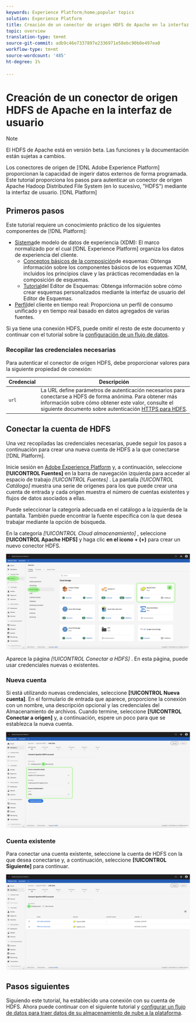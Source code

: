 ```yaml
---
keywords: Experience Platform;home;popular topics
solution: Experience Platform
title: Creación de un conector de origen HDFS de Apache en la interfaz de usuario
topic: overview
translation-type: tm+mt
source-git-commit: adb9c46e7337897e2336971e58ebc90b0e497ea0
workflow-type: tm+mt
source-wordcount: '485'
ht-degree: 1%

---
```



# Creación de un conector de origen HDFS de Apache en la interfaz de usuario

>[!NOTE]
>El HDFS de Apache está en versión beta. Las funciones y la documentación están sujetas a cambios.

Los conectores de origen de [!DNL Adobe Experience Platform] proporcionan la capacidad de ingerir datos externos de forma programada. Este tutorial proporciona los pasos para autenticar un conector de origen Apache Hadoop Distributed File System (en lo sucesivo, &quot;HDFS&quot;) mediante la interfaz de usuario. [!DNL Platform]

## Primeros pasos

Este tutorial requiere un conocimiento práctico de los siguientes componentes de [!DNL Platform]:

- [Sistema](../../../../../xdm/home.md)de modelo de datos de experiencia (XDM): El marco normalizado por el cual [!DNL Experience Platform] organiza los datos de experiencia del cliente.
   - [Conceptos básicos de la composición](../../../../../xdm/schema/composition.md)de esquemas: Obtenga información sobre los componentes básicos de los esquemas XDM, incluidos los principios clave y las prácticas recomendadas en la composición de esquemas.
   - [Tutorial](../../../../../xdm/tutorials/create-schema-ui.md)del Editor de Esquemas: Obtenga información sobre cómo crear esquemas personalizados mediante la interfaz de usuario del Editor de Esquemas.
- [Perfil](../../../../../profile/home.md)del cliente en tiempo real: Proporciona un perfil de consumo unificado y en tiempo real basado en datos agregados de varias fuentes.

Si ya tiene una conexión HDFS, puede omitir el resto de este documento y continuar con el tutorial sobre la [configuración de un flujo de datos](../../dataflow/batch/cloud-storage.md).

### Recopilar las credenciales necesarias

Para autenticar el conector de origen HDFS, debe proporcionar valores para la siguiente propiedad de conexión:

| Credencial | Descripción |
| ---------- | ----------- |
| `url` | La URL define parámetros de autenticación necesarios para conectarse a HDFS de forma anónima. Para obtener más información sobre cómo obtener este valor, consulte el siguiente documento sobre autenticación [HTTPS para HDFS](https://hadoop.apache.org/docs/r1.2.1/HttpAuthentication.html). |

## Conectar la cuenta de HDFS

Una vez recopiladas las credenciales necesarias, puede seguir los pasos a continuación para crear una nueva cuenta de HDFS a la que conectarse [!DNL Platform].

Inicie sesión en [Adobe Experience Platform](https://platform.adobe.com) y, a continuación, seleccione **[!UICONTROL Fuentes]** en la barra de navegación izquierda para acceder al espacio de trabajo *[!UICONTROL Fuentes]* . La pantalla *[!UICONTROL Catálogo]* muestra una serie de orígenes para los que puede crear una cuenta de entrada y cada origen muestra el número de cuentas existentes y flujos de datos asociados a ellas.

Puede seleccionar la categoría adecuada en el catálogo a la izquierda de la pantalla. También puede encontrar la fuente específica con la que desea trabajar mediante la opción de búsqueda.

En la categoría *[!UICONTROL Cloud almacenamiento]* , seleccione **[!UICONTROL Apache HDFS]** y haga clic **en el icono + (+)** para crear un nuevo conector HDFS.

![catálogo](../../../../images/tutorials/create/hdfs/catalog.png)

Aparece la página *[!UICONTROL Conectar a HDFS]* . En esta página, puede usar credenciales nuevas o existentes.

### Nueva cuenta

Si está utilizando nuevas credenciales, seleccione **[!UICONTROL Nueva cuenta]**. En el formulario de entrada que aparece, proporcione la conexión con un nombre, una descripción opcional y las credenciales del Almacenamiento de archivos. Cuando termine, seleccione **[!UICONTROL Conectar a origen]** y, a continuación, espere un poco para que se establezca la nueva cuenta.

![connect](../../../../images/tutorials/create/hdfs/new.png)

### Cuenta existente

Para conectar una cuenta existente, seleccione la cuenta de HDFS con la que desea conectarse y, a continuación, seleccione **[!UICONTROL Siguiente]** para continuar.

![existente](../../../../images/tutorials/create/hdfs/existing.png)

## Pasos siguientes

Siguiendo este tutorial, ha establecido una conexión con su cuenta de HDFS. Ahora puede continuar con el siguiente tutorial y [configurar un flujo de datos para traer datos de su almacenamiento de nube a la plataforma](../../dataflow/batch/cloud-storage.md).